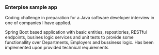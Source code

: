 <h3>Enterpise sample app</h3>

Coding challenge in preparation for a Java software developer interview in one of companies I have applied.

Spring Boot based application with basic entities, repostiories, RESTful endpoints, busines logic services and unit tests to provide some functionallity over Departments,
Employers and bussiness logic. Has been implemented upon provided technical requirements.

